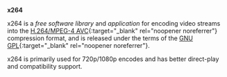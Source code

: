 <!-- markdownlint-disable MD041-->
**x264**<br>

x264 is a *free software library* and *application* for encoding video streams into the [H.264/MPEG-4 AVC](https://en.wikipedia.org/wiki/H.264){:target="_blank" rel="noopener noreferrer"} compression format, and is released under the terms of the [GNU GPL](https://www.gnu.org/licenses/old-licenses/gpl-2.0.html){:target="_blank" rel="noopener noreferrer"}.

x264 is primarily used for 720p/1080p encodes and has better direct-play and compatibility support.
<!-- markdownlint-enable MD041-->

